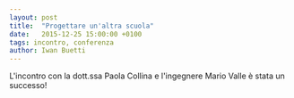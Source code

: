 ```yaml
---
layout: post
title:  "Progettare un'altra scuola"
date:   2015-12-25 15:00:00 +0100
tags: incontro, conferenza
author: Iwan Buetti
---
```


L'incontro con la dott.ssa Paola Collina e l'ingegnere Mario Valle è stata un successo!

